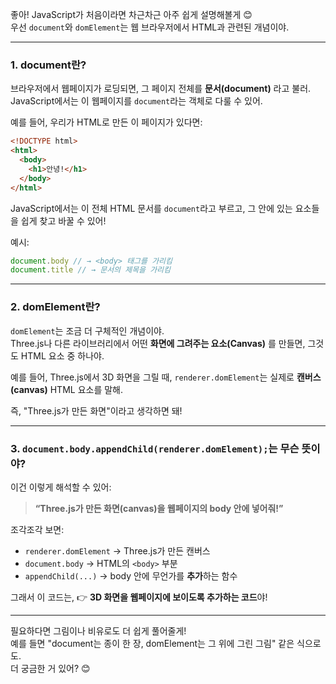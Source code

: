 좋아! JavaScript가 처음이라면 차근차근 아주 쉽게 설명해볼게 😊  
우선 `document`와 `domElement`는 웹 브라우저에서 HTML과 관련된 개념이야.

---

### 1. **document란?**

브라우저에서 웹페이지가 로딩되면, 그 페이지 전체를 **문서(document)** 라고 불러.  
JavaScript에서는 이 웹페이지를 `document`라는 객체로 다룰 수 있어.

예를 들어, 우리가 HTML로 만든 이 페이지가 있다면:

```html
<!DOCTYPE html>
<html>
  <body>
    <h1>안녕!</h1>
  </body>
</html>
```

JavaScript에서는 이 전체 HTML 문서를 `document`라고 부르고, 그 안에 있는 요소들을 쉽게 찾고 바꿀 수 있어!

예시:
```javascript
document.body // → <body> 태그를 가리킴
document.title // → 문서의 제목을 가리킴
```

---

### 2. **domElement란?**

`domElement`는 조금 더 구체적인 개념이야.  
Three.js나 다른 라이브러리에서 어떤 **화면에 그려주는 요소(Canvas)** 를 만들면, 그것도 HTML 요소 중 하나야.

예를 들어, Three.js에서 3D 화면을 그릴 때, `renderer.domElement`는 실제로 **캔버스(canvas)** HTML 요소를 말해.

즉, "Three.js가 만든 화면"이라고 생각하면 돼!

---

### 3. `document.body.appendChild(renderer.domElement);`는 무슨 뜻이야?

이건 이렇게 해석할 수 있어:

> **“Three.js가 만든 화면(canvas)을 웹페이지의 body 안에 넣어줘!”**

조각조각 보면:

- `renderer.domElement` → Three.js가 만든 캔버스
- `document.body` → HTML의 `<body>` 부분
- `appendChild(...)` → body 안에 무언가를 **추가**하는 함수

그래서 이 코드는,
👉 **3D 화면을 웹페이지에 보이도록 추가하는 코드**야!

---

필요하다면 그림이나 비유로도 더 쉽게 풀어줄게!  
예를 들면 "document는 종이 한 장, domElement는 그 위에 그린 그림" 같은 식으로도.  
더 궁금한 거 있어? 😊
